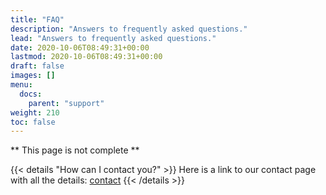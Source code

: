 ```yaml
---
title: "FAQ"
description: "Answers to frequently asked questions."
lead: "Answers to frequently asked questions."
date: 2020-10-06T08:49:31+00:00
lastmod: 2020-10-06T08:49:31+00:00
draft: false
images: []
menu:
  docs:
    parent: "support"
weight: 210
toc: false
---
```


** This page is not complete **

{{< details "How can I contact you?" >}}
Here is a link to our contact page with all the details: [contact](/contact/)
{{< /details >}}

